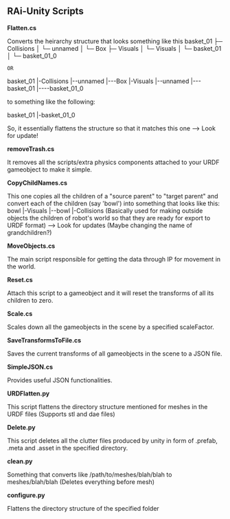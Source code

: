 ## RAi-Unity Scripts ##

__Flatten.cs__ 

Converts the heirarchy structure that looks something like this 
basket_01 ├─ Collisions │ └─ unnamed │ └─ Box ├─ Visuals │ └─ Visuals │ └─ basket_01 │ └─ basket_01_0
    
    OR 

basket_01
 |-Collisions
  |--unnamed
   |---Box
 |-Visuals
  |--unnamed
   |---basket_01
    |----basket_01_0

to something like the following:

basket_01
 |-basket_01_0

 So, it essentially flattens the structure so that it matches this one --> Look for update!

__removeTrash.cs__ 

It removes all the scripts/extra physics components attached to your URDF gameobject to make it simple.

__CopyChildNames.cs__ 

This one copies all the children of a "source parent" to "target parent" and convert each of the children (say 'bowl') into something that looks like this:
bowl
 |-Visuals
  |--bowl
 |-Collisions
(Basically used for making outside objects the children of robot's world so that they are ready for export to URDF format)  --> Look for updates (Maybe changing the name of grandchildren?)

__MoveObjects.cs__ 

The main script responsible for getting the data through IP for movement in the world.

__Reset.cs__ 

Attach this script to a gameobject and it will reset the transforms of all its children to zero.

__Scale.cs__

Scales down all the gameobjects in the scene by a specified scaleFactor.

__SaveTransformsToFile.cs__

Saves the current transforms of all gameobjects in the scene to a JSON file.

__SimpleJSON.cs__

Provides useful JSON functionalities.

__URDFlatten.py__ 

This script flattens the directory structure mentioned for meshes in the URDF files (Supports stl and dae files)

__Delete.py__ 

This script deletes all the clutter files produced by unity in form of .prefab, .meta and .asset in the specified directory.

__clean.py__

Something that converts like /path/to/meshes/blah/blah to meshes/blah/blah (Deletes everything before mesh)

__configure.py__

Flattens the directory structure of the specified folder

